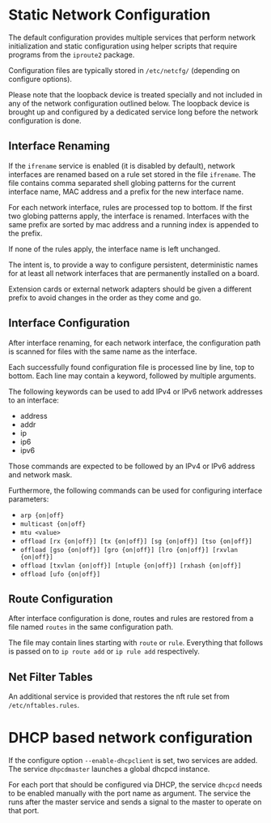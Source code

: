 # Static Network Configuration

The default configuration provides multiple services that perform network
initialization and static configuration using helper scripts that require
programs from the `iproute2` package.

Configuration files are typically stored in `/etc/netcfg/` (depending on
configure options).

Please note that the loopback device is treated specially and not included in
any of the network configuration outlined below. The loopback device is brought
up and configured by a dedicated service long before the network configuration
is done.


## Interface Renaming

If the `ifrename` service is enabled (it is disabled by default), network
interfaces are renamed based on a rule set stored in the file `ifrename`.
The file contains comma separated shell globing patterns for the current
interface name, MAC address and a prefix for the new interface name.

For each network interface, rules are processed top to bottom. If the first two
globing patterns apply, the interface is renamed. Interfaces with the same
prefix are sorted by mac address and a running index is appended to the prefix.

If none of the rules apply, the interface name is left unchanged.


The intent is, to provide a way to configure persistent, deterministic names for
at least all network interfaces that are permanently installed on a board.

Extension cards or external network adapters should be given a different prefix
to avoid changes in the order as they come and go.


## Interface Configuration

After interface renaming, for each network interface, the configuration path is
scanned for files with the same name as the interface.

Each successfully found configuration file is processed line by line, top to
bottom. Each line may contain a keyword, followed by multiple arguments.

The following keywords can be used to add IPv4 or IPv6 network addresses to
an interface:

 * address
 * addr
 * ip
 * ip6
 * ipv6

Those commands are expected to be followed by an IPv4 or IPv6 address and
network mask.


Furthermore, the following commands can be used for configuring interface
parameters:

 * `arp {on|off}`
 * `multicast {on|off}`
 * `mtu <value>`
 * `offload [rx {on|off}] [tx {on|off}] [sg {on|off}] [tso {on|off}]`
 * `offload [gso {on|off}] [gro {on|off}] [lro {on|off}] [rxvlan {on|off}]`
 * `offload [txvlan {on|off}] [ntuple {on|off}] [rxhash {on|off}]`
 * `offload [ufo {on|off}]`


## Route Configuration

After interface configuration is done, routes and rules are restored from a
file named `routes` in the same configuration path.

The file may contain lines starting with `route` or `rule`. Everything that
follows is passed on to `ip route add` or `ip rule add` respectively.


## Net Filter Tables


An additional service is provided that restores the nft rule set from
`/etc/nftables.rules`.


# DHCP based network configuration

If the configure option `--enable-dhcpclient` is set, two services are added.
The service `dhpcdmaster` launches a global dhcpcd instance.

For each port that should be configured via DHCP, the service `dhcpcd` needs
to be enabled manually with the port name as argument. The service the runs
after the master service and sends a signal to the master to operate on that
port.
